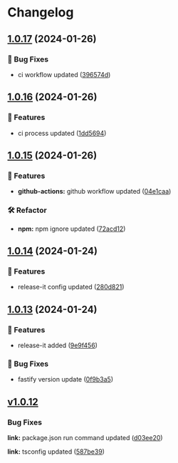 # Changelog

## [1.0.17](https://github.com/helorobo/helocore/compare/v1.0.16...v1.0.17) (2024-01-26)


### :bug: Bug Fixes

* ci workflow updated ([396574d](https://github.com/helorobo/helocore/commit/396574d99a51ac5d60a2f918eeb950a1a404a1a7))

## [1.0.16](https://github.com/helorobo/helocore/compare/v1.0.14...v1.0.16) (2024-01-26)


### :rocket: Features

* ci process updated ([1dd5694](https://github.com/helorobo/helocore/commit/1dd569486b7ca0a05fe8386ec6e8fbb2c3352ec8))

## [1.0.15](https://github.com/helorobo/helocore/compare/v1.0.14...v1.0.15) (2024-01-26)


### :rocket: Features

* **github-actions:** github workflow updated ([04e1caa](https://github.com/helorobo/helocore/commit/04e1caa4f152ff0764f0b828e8d07595c4d2b0cf))


### :hammer_and_wrench: Refactor

* **npm:** npm ignore updated ([72acd12](https://github.com/helorobo/helocore/commit/72acd12885c5cb5ef28cca696dd653a7a382e41c))

## [1.0.14](https://github.com/helorobo/helocore/compare/v1.0.13...v1.0.14) (2024-01-24)


### :rocket: Features

* release-it config updated ([280d821](https://github.com/helorobo/helocore/commit/280d821ec5aea7989e1b024f7f873d7d4db113d0))

## [1.0.13](https://github.com/helorobo/helocore/compare/v1.0.12...v1.0.13) (2024-01-24)


### :rocket: Features

* release-it added ([9e9f456](https://github.com/helorobo/helocore/commit/9e9f456a16de406dbd6e6ac74848bb9fc7be8c93))


### :bug: Bug Fixes

* fastify version update ([0f9b3a5](https://github.com/helorobo/helocore/commit/0f9b3a525718aaff70f0c59d498987cdec662aff))

## [v1.0.12](https://github.com/helorobo/helocore/compare/v1.0.11...v1.0.12)

### Bug Fixes

**link:** package.json run command updated ([d03ee20](https://github.com/helorobo/helocore/commit/d03ee203fcd090595518c02c430eacb939a15068))

**link:** tsconfig updated ([587be39](https://github.com/helorobo/helocore/commit/587be39fc38539df8e38a9f3e0d607f2174431e7))
